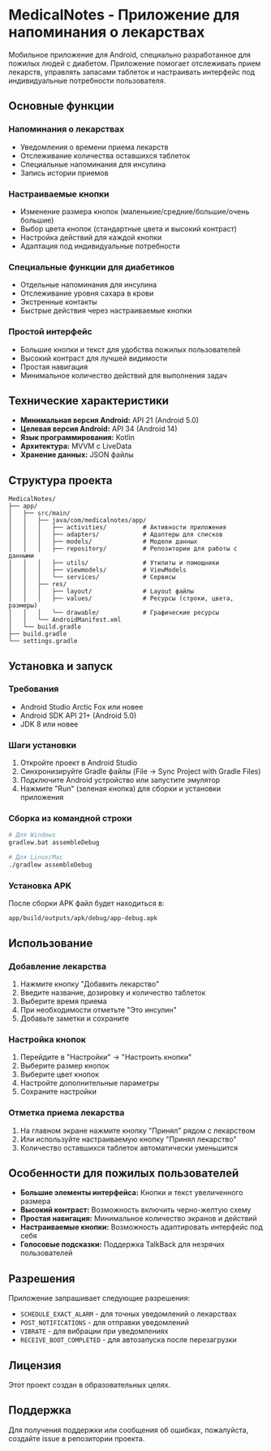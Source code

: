 # MedicalNotes - Приложение для напоминания о лекарствах

Мобильное приложение для Android, специально разработанное для пожилых людей с диабетом. Приложение помогает отслеживать прием лекарств, управлять запасами таблеток и настраивать интерфейс под индивидуальные потребности пользователя.

## Основные функции

### Напоминания о лекарствах
- Уведомления о времени приема лекарств
- Отслеживание количества оставшихся таблеток
- Специальные напоминания для инсулина
- Запись истории приемов

### Настраиваемые кнопки
- Изменение размера кнопок (маленькие/средние/большие/очень большие)
- Выбор цвета кнопок (стандартные цвета и высокий контраст)
- Настройка действий для каждой кнопки
- Адаптация под индивидуальные потребности

### Специальные функции для диабетиков
- Отдельные напоминания для инсулина
- Отслеживание уровня сахара в крови
- Экстренные контакты
- Быстрые действия через настраиваемые кнопки

### Простой интерфейс
- Большие кнопки и текст для удобства пожилых пользователей
- Высокий контраст для лучшей видимости
- Простая навигация
- Минимальное количество действий для выполнения задач

## Технические характеристики

- **Минимальная версия Android:** API 21 (Android 5.0)
- **Целевая версия Android:** API 34 (Android 14)
- **Язык программирования:** Kotlin
- **Архитектура:** MVVM с LiveData
- **Хранение данных:** JSON файлы

## Структура проекта

```
MedicalNotes/
├── app/
│   ├── src/main/
│   │   ├── java/com/medicalnotes/app/
│   │   │   ├── activities/          # Активности приложения
│   │   │   ├── adapters/            # Адаптеры для списков
│   │   │   ├── models/              # Модели данных
│   │   │   ├── repository/          # Репозитории для работы с данными
│   │   │   ├── utils/               # Утилиты и помощники
│   │   │   ├── viewmodels/          # ViewModels
│   │   │   └── services/            # Сервисы
│   │   ├── res/
│   │   │   ├── layout/              # Layout файлы
│   │   │   ├── values/              # Ресурсы (строки, цвета, размеры)
│   │   │   └── drawable/            # Графические ресурсы
│   │   └── AndroidManifest.xml
│   └── build.gradle
├── build.gradle
└── settings.gradle
```

## Установка и запуск

### Требования
- Android Studio Arctic Fox или новее
- Android SDK API 21+ (Android 5.0)
- JDK 8 или новее

### Шаги установки
1. Откройте проект в Android Studio
2. Синхронизируйте Gradle файлы (File → Sync Project with Gradle Files)
3. Подключите Android устройство или запустите эмулятор
4. Нажмите "Run" (зеленая кнопка) для сборки и установки приложения

### Сборка из командной строки
```bash
# Для Windows
gradlew.bat assembleDebug

# Для Linux/Mac
./gradlew assembleDebug
```

### Установка APK
После сборки APK файл будет находиться в:
```
app/build/outputs/apk/debug/app-debug.apk
```

## Использование

### Добавление лекарства
1. Нажмите кнопку "Добавить лекарство"
2. Введите название, дозировку и количество таблеток
3. Выберите время приема
4. При необходимости отметьте "Это инсулин"
5. Добавьте заметки и сохраните

### Настройка кнопок
1. Перейдите в "Настройки" → "Настроить кнопки"
2. Выберите размер кнопок
3. Выберите цвет кнопок
4. Настройте дополнительные параметры
5. Сохраните настройки

### Отметка приема лекарства
1. На главном экране нажмите кнопку "Принял" рядом с лекарством
2. Или используйте настраиваемую кнопку "Принял лекарство"
3. Количество оставшихся таблеток автоматически уменьшится

## Особенности для пожилых пользователей

- **Большие элементы интерфейса:** Кнопки и текст увеличенного размера
- **Высокий контраст:** Возможность включить черно-желтую схему
- **Простая навигация:** Минимальное количество экранов и действий
- **Настраиваемые кнопки:** Возможность адаптировать интерфейс под себя
- **Голосовые подсказки:** Поддержка TalkBack для незрячих пользователей

## Разрешения

Приложение запрашивает следующие разрешения:
- `SCHEDULE_EXACT_ALARM` - для точных уведомлений о лекарствах
- `POST_NOTIFICATIONS` - для отправки уведомлений
- `VIBRATE` - для вибрации при уведомлениях
- `RECEIVE_BOOT_COMPLETED` - для автозапуска после перезагрузки

## Лицензия

Этот проект создан в образовательных целях.

## Поддержка

Для получения поддержки или сообщения об ошибках, пожалуйста, создайте issue в репозитории проекта. 